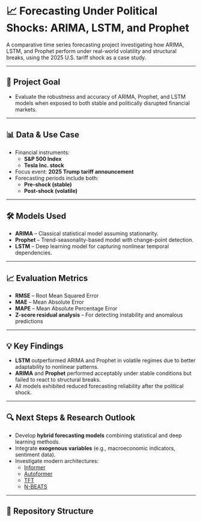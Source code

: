 # 📈 Forecasting Under Political Shocks: ARIMA, LSTM, and Prophet

A comparative time series forecasting project investigating how ARIMA, LSTM, and Prophet perform under real-world volatility and structural breaks, using the 2025 U.S. tariff shock as a case study.

---

## 🧠 Project Goal

- Evaluate the robustness and accuracy of ARIMA, Prophet, and LSTM models when exposed to both stable and politically disrupted financial markets.

---

## 📊 Data & Use Case

- Financial instruments:
  - **S&P 500 Index**
  - **Tesla Inc. stock**
- Focus event: **2025 Trump tariff announcement**
- Forecasting periods include both:
  - **Pre-shock (stable)**
  - **Post-shock (volatile)**

---

## 🛠️ Models Used

- **ARIMA** – Classical statistical model assuming stationarity.
- **Prophet** – Trend-seasonality-based model with change-point detection.
- **LSTM** – Deep learning model for capturing nonlinear temporal dependencies.

---

## 📈 Evaluation Metrics

- **RMSE** – Root Mean Squared Error  
- **MAE** – Mean Absolute Error  
- **MAPE** – Mean Absolute Percentage Error  
- **Z-score residual analysis** – For detecting instability and anomalous predictions

---

## 💡 Key Findings

- **LSTM** outperformed ARIMA and Prophet in volatile regimes due to better adaptability to nonlinear patterns.
- **ARIMA** and **Prophet** performed acceptably under stable conditions but failed to react to structural breaks.
- All models exhibited reduced forecasting reliability after the political shock.

---

## 🔍 Next Steps & Research Outlook

- Develop **hybrid forecasting models** combining statistical and deep learning methods.
- Integrate **exogenous variables** (e.g., macroeconomic indicators, sentiment data).
- Investigate modern architectures:
  - [Informer](https://arxiv.org/abs/2012.07436)
  - [Autoformer](https://arxiv.org/abs/2106.13008)
  - [TFT](https://arxiv.org/abs/1912.09363)
  - [N-BEATS](https://arxiv.org/abs/1905.10437)

---

## 📁 Repository Structure
